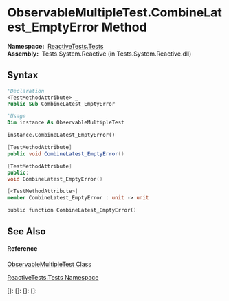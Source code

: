 # ObservableMultipleTest.CombineLatest\_EmptyError Method

**Namespace:**  [ReactiveTests.Tests](ReactiveTests.Tests\ReactiveTests.Tests.md)  
**Assembly:**  Tests.System.Reactive (in Tests.System.Reactive.dll)

## Syntax

```vb
'Declaration
<TestMethodAttribute> _
Public Sub CombineLatest_EmptyError
```

```vb
'Usage
Dim instance As ObservableMultipleTest

instance.CombineLatest_EmptyError()
```

```csharp
[TestMethodAttribute]
public void CombineLatest_EmptyError()
```

```c++
[TestMethodAttribute]
public:
void CombineLatest_EmptyError()
```

```fsharp
[<TestMethodAttribute>]
member CombineLatest_EmptyError : unit -> unit 
```

```jscript
public function CombineLatest_EmptyError()
```

## See Also

#### Reference

[ObservableMultipleTest Class](ObservableMultipleTest\ObservableMultipleTest.md)

[ReactiveTests.Tests Namespace](ReactiveTests.Tests\ReactiveTests.Tests.md)

[]: 
[]: 
[]: 
[]: 